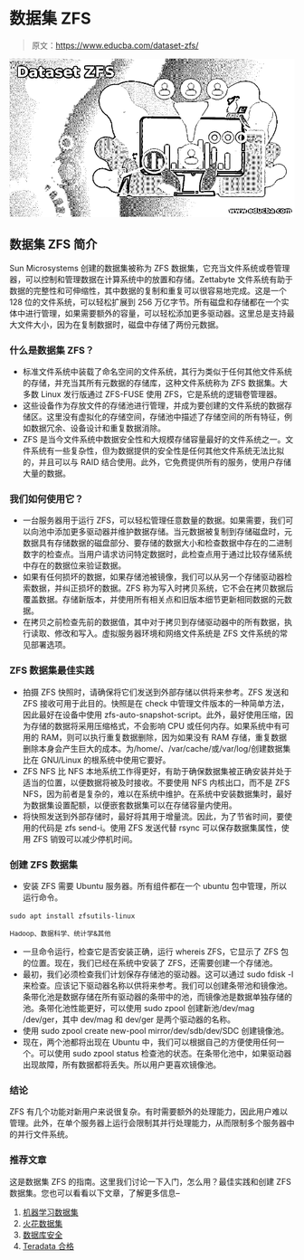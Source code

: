 # 数据集 ZFS

> 原文：<https://www.educba.com/dataset-zfs/>

![Dataset ZFS](img/6c03ab525d26c2be5273ce5fff43e895.png)



## 数据集 ZFS 简介

Sun Microsystems 创建的数据集被称为 ZFS 数据集，它充当文件系统或卷管理器，可以控制和管理数据在计算系统中的放置和存储。Zettabyte 文件系统有助于数据的完整性和可伸缩性，其中数据的复制和重复可以很容易地完成。这是一个 128 位的文件系统，可以轻松扩展到 256 万亿字节。所有磁盘和存储都在一个实体中进行管理，如果需要额外的容量，可以轻松添加更多驱动器。这里总是支持最大文件大小，因为在复制数据时，磁盘中存储了两份元数据。

### 什么是数据集 ZFS？

*   标准文件系统中装载了命名空间的文件系统，其行为类似于任何其他文件系统的存储，并充当其所有元数据的存储库，这种文件系统称为 ZFS 数据集。大多数 Linux 发行版通过 ZFS-FUSE 使用 ZFS，它是系统的逻辑卷管理器。
*   这些设备作为存放文件的存储池进行管理，并成为要创建的文件系统的数据存储区。这里没有虚拟化的存储空间，存储池中描述了存储空间的所有特征，例如数据冗余、设备设计和重复数据消除。
*   ZFS 是当今文件系统中数据安全性和大规模存储容量最好的文件系统之一。文件系统有一些复杂性，但为数据提供的安全性是任何其他文件系统无法比拟的，并且可以与 RAID 结合使用。此外，它免费提供所有的服务，使用户存储大量的数据。

### 我们如何使用它？

*   一台服务器用于运行 ZFS，可以轻松管理任意数量的数据。如果需要，我们可以向池中添加更多驱动器并维护数据存储。当元数据被复制到存储磁盘时，元数据具有存储数据的磁盘部分、要存储的数据大小和检查数据中存在的二进制数字的检查点。当用户请求访问特定数据时，此检查点用于通过比较存储系统中存在的数据位来验证数据。
*   如果有任何损坏的数据，如果存储池被镜像，我们可以从另一个存储驱动器检索数据，并纠正损坏的数据。ZFS 称为写入时拷贝系统，它不会在拷贝数据后覆盖数据。存储新版本，并使用所有相关点和旧版本细节更新相同数据的元数据。
*   在拷贝之前检查先前的数据值，其中对于拷贝到存储驱动器中的所有数据，执行读取、修改和写入。虚拟服务器环境和网络文件系统是 ZFS 文件系统的常见部署选项。

### ZFS 数据集最佳实践

*   拍摄 ZFS 快照时，请确保将它们发送到外部存储以供将来参考。ZFS 发送和 ZFS 接收可用于此目的。快照是在 check 中管理文件版本的一种简单方法，因此最好在设备中使用 zfs-auto-snapshot-script。此外，最好使用压缩，因为存储的数据将采用压缩格式，不会影响 CPU 或任何内存。如果系统中有可用的 RAM，则可以执行重复数据删除，因为如果没有 RAM 存储，重复数据删除本身会产生巨大的成本。为/home/、/var/cache/或/var/log/创建数据集比在 GNU/Linux 的根系统中使用它要好。
*   ZFS NFS 比 NFS 本地系统工作得更好，有助于确保数据集被正确安装并处于适当的位置，以便数据将被及时接收。不要使用 NFS 内核出口，而不是 ZFS NFS，因为前者是复杂的，难以在系统中维护。在系统中安装数据集时，最好为数据集设置配额，以便嵌套数据集可以在存储容量内使用。
*   将快照发送到外部存储时，最好将其用于增量流。因此，为了节省时间，要使用的代码是 zfs send-i。使用 ZFS 发送代替 rsync 可以保存数据集属性，使用 ZFS 销毁可以减少停机时间。

### 创建 ZFS 数据集

*   安装 ZFS 需要 Ubuntu 服务器。所有组件都在一个 ubuntu 包中管理，所以运行命令。

`sudo apt install zfsutils-linux`

<small>Hadoop、数据科学、统计学&其他</small>

*   一旦命令运行，检查它是否安装正确，运行 whereis ZFS，它显示了 ZFS 包的位置。现在，我们已经在系统中安装了 ZFS，还需要创建一个存储池。
*   最初，我们必须检查我们计划保存存储池的驱动器。这可以通过 sudo fdisk -l 来检查。应该记下驱动器名称以供将来参考。我们可以创建条带池和镜像池。条带化池是数据存储在所有驱动器的条带中的池，而镜像池是数据单独存储的池。条带化池性能更好，可以使用 sudo zpool 创建新池/dev/mag /dev/ger，其中 dev/mag 和 dev/ger 是两个驱动器的名称。
*   使用 sudo zpool create new-pool mirror/dev/sdb/dev/SDC 创建镜像池。
*   现在，两个池都将出现在 Ubuntu 中，我们可以根据自己的方便使用任何一个。可以使用 sudo zpool status 检查池的状态。在条带化池中，如果驱动器出现故障，所有数据都将丢失。所以用户更喜欢镜像池。

### 结论

ZFS 有几个功能对新用户来说很复杂。有时需要额外的处理能力，因此用户难以管理。此外，在单个服务器上运行会限制其并行处理能力，从而限制多个服务器中的并行文件系统。

### 推荐文章

这是数据集 ZFS 的指南。这里我们讨论一下入门，怎么用？最佳实践和创建 ZFS 数据集。您也可以看看以下文章，了解更多信息–

1.  [机器学习数据集](https://www.educba.com/machine-learning-datasets/)
2.  [火花数据集](https://www.educba.com/spark-dataset/)
3.  [数据库安全](https://www.educba.com/database-security/)
4.  [Teradata 合格](https://www.educba.com/teradata-qualify/)





